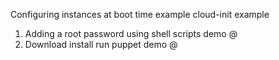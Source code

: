 Configuring instances at boot time example
cloud-init example 
1. Adding a root password using shell scripts demo @ 
2. Download install run puppet demo @ 
